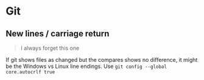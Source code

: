 # Git

## New lines / carriage return

> I always forget this one

If git shows files as changed but the compares shows no difference, it might be the Windows vs Linux line endings.
Use `git config --global core.autocrlf true`

